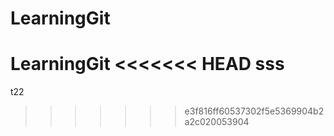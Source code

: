 # LearningGit
LearningGit
<<<<<<< HEAD
sss
=======
t22
>>>>>>> e3f816ff60537302f5e5369904b2a2c020053904

